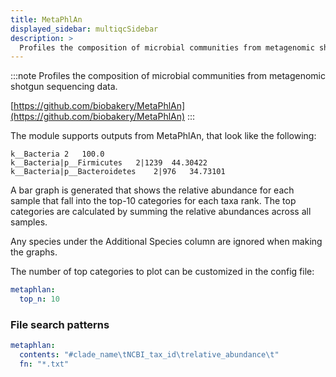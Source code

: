 ```yaml
---
title: MetaPhlAn
displayed_sidebar: multiqcSidebar
description: >
  Profiles the composition of microbial communities from metagenomic shotgun sequencing data.
---
```


<!--
~~~~~ DO NOT EDIT ~~~~~
This file is autogenerated from the MultiQC module python docstring.
Do not edit the markdown, it will be overwritten.

File path for the source of this content: multiqc/modules/metaphlan/metaphlan.py
~~~~~~~~~~~~~~~~~~~~~~~
-->

:::note
Profiles the composition of microbial communities from metagenomic shotgun sequencing data.

[https://github.com/biobakery/MetaPhlAn](https://github.com/biobakery/MetaPhlAn)
:::

The module supports outputs from MetaPhlAn, that look like the following:

```tsv
k__Bacteria	2	100.0
k__Bacteria|p__Firmicutes	2|1239	44.30422
k__Bacteria|p__Bacteroidetes	2|976	34.73101
```

A bar graph is generated that shows the relative abundance for each sample that
fall into the top-10 categories for each taxa rank. The top categories are calculated
by summing the relative abundances across all samples.

Any species under the Additional Species column are ignored when making the graphs.

The number of top categories to plot can be customized in the config file:

```yaml
metaphlan:
  top_n: 10
```

### File search patterns

```yaml
metaphlan:
  contents: "#clade_name\tNCBI_tax_id\trelative_abundance\t"
  fn: "*.txt"
```
